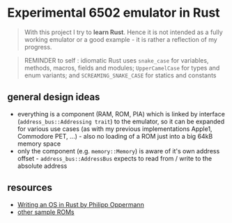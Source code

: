 # Experimental 6502 emulator in Rust

> With this project I try to **learn Rust**. Hence it is not intended as a fully working emulator or a good example - it is rather a reflection of my progress.

> REMINDER to self : idiomatic Rust uses `snake_case` for variables, methods, macros, fields and modules; `UpperCamelCase` for types and enum variants; and `SCREAMING_SNAKE_CASE` for statics and constants

## general design ideas

- everything is a component (RAM, ROM, PIA) which is linked by interface (`address_bus::Addressing trait`) to the emulator, so it can be expanded for various use cases (as with my previous implementations Apple1, Commodore PET, ...) - also no loading of a ROM just into a big 64kB memory space
- only the component (e.g. `memory::Memory`) is aware of it's own address offset - `address_bus::AddressBus` expects to read from / write to the absolute address

## resources

 - [Writing an OS in Rust by Philipp Oppermann](https://os.phil-opp.com/)
 - [other sample ROMs](https://github.com/alexander-akhmetov/apple1/tree/master/roms)